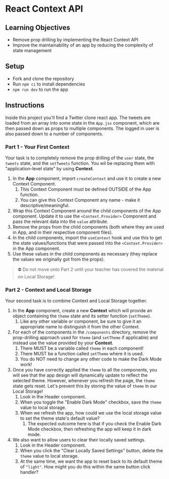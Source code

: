 # React Context API

## Learning Objectives

- Remove prop drilling by implementing the React Context API
- Improve the maintainability of an app by reducing the complexity of state management

## Setup

- Fork and clone the repository
- Run `npm ci` to install dependencies
- `npm run dev` to run the app

## Instructions

Inside this project you'll find a Twitter clone react app. The tweets are loaded from an array into some state in
the `App.jsx` component, which are then passed down as props to multiple components. The logged in user is also
passed down to a number of components.

### Part 1 - Your First Context

Your task is to completely remove the prop drilling of the `user` state, the `tweets` state, and the `setTweets`
function. You wil be replacing them with "application-level state" by using **Context**.

1. In the **App** component, import `createContext` and use it to create a new Context Component.
   1. This Context Component must be defined OUTSIDE of the App function.
   2. You can give this Context Component any name - make it descriptive/meaningful.
2. Wrap this Context Component around the child components of the App component. Update it to use the
   `<Context.Provider>` Component and pass the relevant data into the `value` attribute.
3. Remove the props from the child components (both where they are used in App, and in their respective component
   files).
4. In the child components, import the `useContext` hook and use this to get the state values/functions that were
   passed into the `<Context.Provider>` in the App component.
5. Use these values in the child components as necessary (they replace the values we originally got from the props).

> ⛔ Do not move onto Part 2 until your teacher has covered the material on Local Storage!

### Part 2 - Context and Local Storage

Your second task is to combine Context and Local Storage together.

1. In the **App** component, create a new **Context** which will provide an object containing the `theme` state and its
   setter function (`setTheme`).
   1. Like any other variable or component, be sure to give it an appropriate name to distinguish it from the other
      Context.
2. For each of the components in the `/components` directory, remove the prop-drilling approach used for `theme` (and
   `setTheme` if applicable) and instead use the value provided by your **Context**.
   1. There MUST be a variable called `theme` in each component!
   2. There MUST be a function called `setTheme` where it is used.
   3. You do NOT need to change any other code to make the Dark Mode work!
3. Once you have correctly applied the `theme` to all the components, you will see that the app design will
   dynamically update to reflect the selected theme. However, whenever you refresh the page, the `theme` state gets
   reset. Let's prevent this by storing the value of `theme` in our Local Storage!
   1. Look in the Header component.
   2. When you toggle the "Enable Dark Mode" checkbox, save the `theme` value to local storage.
   3. When we refresh the app, how could we use the local storage value to set the theme state's default value?
      1. The expected outcome here is that if you check the Enable Dark Mode checkbox, then refreshing the app will
         keep it in dark mode.
4. We also want to allow users to clear their locally saved settings.
   1. Look in the Header component.
   2. When you click the "Clear Locally Saved Settings" button, delete the `theme` value to local storage.
   3. At the same time, we want the app to reset back to its default theme of `"light"`. How might you do this
      within the same button click handler?
